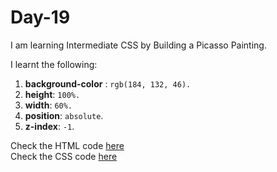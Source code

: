 # Day-19
I am learning Intermediate CSS by Building a Picasso Painting.

I learnt the following:
1. **background-color** : `rgb(184, 132, 46).`
2. **height**: `100%.`
3. **width**: `60%.`
4. **position**: `absolute`.
5. **z-index**: `-1`.

Check the HTML code [here](./full-code.html)  
Check the CSS code [here](./full-code.css)